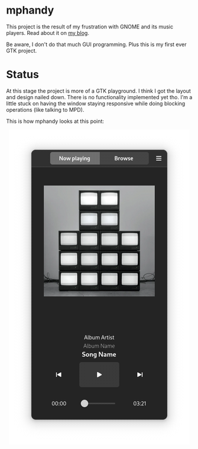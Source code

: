 # mphandy

This project is the result of my frustration with GNOME and its music players. Read about it on [my blog](https://k8ie.one/blog/mpd.html).

Be aware, I don't do that much GUI programming. Plus this is my first ever GTK project.

# Status

At this stage the project is more of a GTK playground. I think I got the layout and design nailed down. There is no functionality
implemented yet tho.
I'm a little stuck on having the window staying responsive while doing blocking operations (like talking to MPD).

This is how mphandy looks at this point:

<p align="center">
  <img src="screenshot.png" />
</p>
